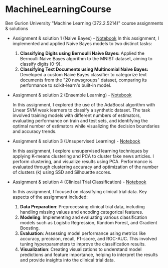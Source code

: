 # MachineLearningCourse
Ben Gurion University "Machine Learning (372.2.5214)" course assignments &amp; solutions

- Assignment & solution 1 (Naive Bayes) - [Notebook](EX1_NB.ipynb)
    In this assignment, I implemented and applied Naive Bayes models to two distinct tasks:
  
    1. **Classifying Digits using Bernoulli Naive Bayes:** Applied the Bernoulli Naive Bayes algorithm to the MNIST dataset, aiming to classify digits (0-9).
    2. **Classifying Text Documents using Multinomial Naive Bayes:** Developed a custom Naive Bayes classifier to categorize text documents from the "20 newsgroups" dataset, comparing its performance to scikit-learn's built-in model.
       
- Assignment & solution 2 (Ensemble Learning) - [Notebook](EX2_Ensemble.ipynb)
  
  In this assignment, I explored the use of the AdaBoost algorithm with Linear SVM weak learners to classify a synthetic dataset. The task involved training models with different numbers of estimators, evaluating performance on train and test sets, and identifying the optimal number of estimators while visualizing the decision boundaries and accuracy trends.
  
- Assignment & solution 3 (Unsupervised Learning) - [Notebook](EX3_Unsupervised_Learning.ipynb)
  
  In this assignment, I explore unsupervised learning techniques by applying K-means clustering and PCA to cluster fake news articles. I perform clustering, and visualize results using PCA. Performance is evaluated through clustering accuracy and optimization of the number of clusters (k) using SSD and Silhouette scores.
  
- Assignment & solution 4 (Clinical Trial Classification) - [Notebook](EX4_Clinical_Trial_Classification.ipynb)
  
  In this assignment, I focused on classifying clinical trial data. Key aspects of the assignment included:

  1. **Data Preparation**: Preprocessing clinical trial data, including handling missing values and encoding categorical features.
  2. **Modeling**: Implementing and evaluating various classification models such as Logistic Regression, Random Forest, and Gradient Boosting.
  3. **Evaluation**: Assessing model performance using metrics like accuracy, precision, recall, F1-score, and ROC-AUC. This involved tuning hyperparameters to improve the classification results.
  4. **Visualization**: Creating visualizations to understand model predictions and feature importance, helping to interpret the results and provide insights into the clinical trial data.

